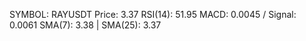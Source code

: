 SYMBOL: RAYUSDT
Price: 3.37
RSI(14): 51.95
MACD: 0.0045 / Signal: 0.0061
SMA(7): 3.38 | SMA(25): 3.37

